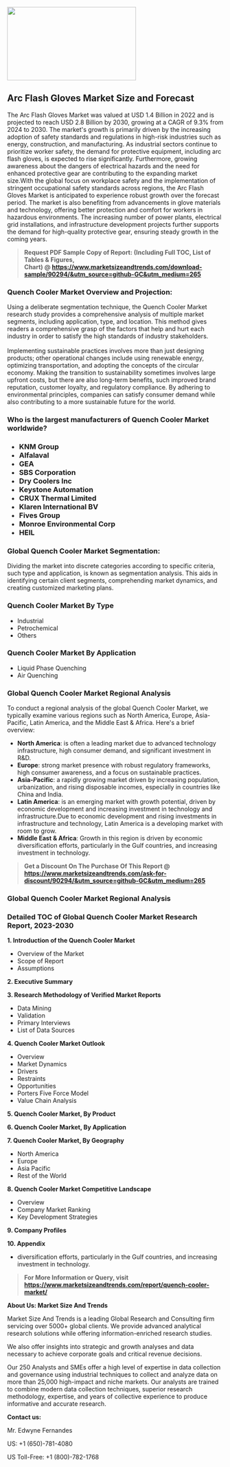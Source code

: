 <p><img class="alignnone size-medium wp-image-20088" src="https://ffe5etoiles.com/wp-content/uploads/2024/12/MST1-300x171.png" alt="" width="300" height="171" /></p><h2>Arc Flash Gloves Market Size and Forecast</h2><p>The Arc Flash Gloves Market was valued at USD 1.4 Billion in 2022 and is projected to reach USD 2.8 Billion by 2030, growing at a CAGR of 9.3% from 2024 to 2030. The market's growth is primarily driven by the increasing adoption of safety standards and regulations in high-risk industries such as energy, construction, and manufacturing. As industrial sectors continue to prioritize worker safety, the demand for protective equipment, including arc flash gloves, is expected to rise significantly. Furthermore, growing awareness about the dangers of electrical hazards and the need for enhanced protective gear are contributing to the expanding market size.With the global focus on workplace safety and the implementation of stringent occupational safety standards across regions, the Arc Flash Gloves Market is anticipated to experience robust growth over the forecast period. The market is also benefiting from advancements in glove materials and technology, offering better protection and comfort for workers in hazardous environments. The increasing number of power plants, electrical grid installations, and infrastructure development projects further supports the demand for high-quality protective gear, ensuring steady growth in the coming years.</p></p><blockquote id="" class=""><strong>Request PDF Sample Copy of Report: (Including Full TOC, List of Tables &amp; Figures, Chart)&nbsp;@&nbsp;<strong><a href="https://www.marketsizeandtrends.com/download-sample/90294/&utm_source=github-GC&utm_medium=265" target="_blank">https://www.marketsizeandtrends.com/download-sample/90294/&utm_source=github-GC&utm_medium=265</a></strong></strong></blockquote><h3 id="" class="">Quench Cooler Market&nbsp;Overview and Projection:</h3><p id="" class="">Using a deliberate segmentation technique, the Quench Cooler Market research study provides a comprehensive analysis of multiple market segments, including application, type, and location. This method gives readers a comprehensive grasp of the factors that help and hurt each industry in order to satisfy the high standards of industry stakeholders. <br /> <br />Implementing sustainable practices involves more than just designing products; other operational changes include using renewable energy, optimizing transportation, and adopting the concepts of the circular economy. Making the transition to sustainability sometimes involves large upfront costs, but there are also long-term benefits, such improved brand reputation, customer loyalty, and regulatory compliance. By adhering to environmental principles, companies can satisfy consumer demand while also contributing to a more sustainable future for the world.</p><h3 id="" class="">Who is the largest manufacturers of&nbsp;Quench Cooler Market worldwide?</h3><h3 class=""><p><ul><li>KNM Group </li><li> Alfalaval </li><li> GEA </li><li> SBS Corporation </li><li> Dry Coolers Inc </li><li> Keystone Automation </li><li> CRUX Thermal Limited </li><li> Klaren International BV </li><li> Fives Group </li><li> Monroe Environmental Corp </li><li> HEIL</li></ul></p></h3><h3 id="" class="">Global&nbsp;Quench Cooler Market Segmentation:</h3><p id="" class="">Dividing the market into discrete categories according to specific criteria, such type and application, is known as segmentation analysis. This aids in identifying certain client segments, comprehending market dynamics, and creating customized marketing plans.</p><h3 id="" class="">Quench Cooler Market&nbsp;By Type</h3><p><p><ul><li>Industrial </li><li> Petrochemical </li><li> Others</p></li></ul></p></p><h3 id="" class="">Quench Cooler Market&nbsp;By Application</h3><p class=""><p><ul><li>Liquid Phase Quenching </li><li> Air Quenching</li></ul></p></p><h3 id="" class="">Global Quench Cooler Market Regional Analysis</h3><p id="" class="">To conduct a regional analysis of the global Quench Cooler Market, we typically examine various regions such as North America, Europe, Asia-Pacific, Latin America, and the Middle East &amp; Africa. Here's a brief overview:</p><ul><li><strong>North America</strong>: is often a leading market due to advanced technology infrastructure, high consumer demand, and significant investment in R&amp;D.</li><li><strong>Europe</strong>: strong market presence with robust regulatory frameworks, high consumer awareness, and a focus on sustainable practices.</li><li><strong>Asia-Pacific</strong>: a rapidly growing market driven by increasing population, urbanization, and rising disposable incomes, especially in countries like China and India.</li><li><strong>Latin America</strong>: is an emerging market with growth potential, driven by economic development and increasing investment in technology and infrastructure.Due to economic development and rising investments in infrastructure and technology, Latin America is a developing market with room to grow.</li><li><strong>Middle East &amp; Africa</strong>: Growth in this region is driven by economic diversification efforts, particularly in the Gulf countries, and increasing investment in technology.</li></ul><blockquote id="" class=""><strong>Get a Discount On The Purchase Of This Report @ <strong><a href="https://www.marketsizeandtrends.com/ask-for-discount/90294/&utm_source=github-GC&utm_medium=265" target="_blank">https://www.marketsizeandtrends.com/ask-for-discount/90294/&utm_source=github-GC&utm_medium=265</a></strong></strong></blockquote><h3 id="" class="">Global Quench Cooler Market Regional Analysis</h3><h3 id="" class="">Detailed TOC of Global Quench Cooler Market Research Report, 2023-2030</h3><p id="" class=""><strong>1. Introduction of the Quench Cooler Market</strong></p><ul><li>Overview of the Market</li><li>Scope of Report</li><li>Assumptions</li></ul><p id="" class=""><strong>2. Executive Summary</strong></p><p id="" class=""><strong>3. Research Methodology of Verified Market Reports</strong></p><ul><li>Data Mining</li><li>Validation</li><li>Primary Interviews</li><li>List of Data Sources</li></ul><p id="" class=""><strong>4. Quench Cooler Market Outlook</strong></p><ul><li>Overview</li><li>Market Dynamics</li><li>Drivers</li><li>Restraints</li><li>Opportunities</li><li>Porters Five Force Model</li><li>Value Chain Analysis</li></ul><p id="" class=""><strong>5. Quench Cooler Market, By Product</strong></p><p id="" class=""><strong>6. Quench Cooler Market, By Application</strong></p><p id="" class=""><strong>7. Quench Cooler Market, By Geography</strong></p><ul><li>North America</li><li>Europe</li><li>Asia Pacific</li><li>Rest of the World</li></ul><p id="" class=""><strong>8. Quench Cooler Market Competitive Landscape</strong></p><ul><li>Overview</li><li>Company Market Ranking</li><li>Key Development Strategies</li></ul><p id="" class=""><strong>9. Company Profiles</strong></p><p id="" class=""><strong>10. Appendix</strong></p><ul><li>diversification efforts, particularly in the Gulf countries, and increasing investment in technology.</li></ul><blockquote id="" class=""><strong>For More Information or Query, visit <strong><strong><a href="https://www.marketsizeandtrends.com/report/quench-cooler-market/" target="_blank">https://www.marketsizeandtrends.com/report/quench-cooler-market/</a></strong></strong></strong></blockquote><p id="" class=""><strong>About Us: Market Size And Trends</strong></p><p id="" class="">Market Size And Trends is a leading Global Research and Consulting firm servicing over 5000+ global clients. We provide advanced analytical research solutions while offering information-enriched research studies.</p><p id="" class="">We also offer insights into strategic and growth analyses and data necessary to achieve corporate goals and critical revenue decisions.</p><p id="" class="">Our 250 Analysts and SMEs offer a high level of expertise in data collection and governance using industrial techniques to collect and analyze data on more than 25,000 high-impact and niche markets. Our analysts are trained to combine modern data collection techniques, superior research methodology, expertise, and years of collective experience to produce informative and accurate research.</p><p id="" class=""><strong>Contact us:</strong></p><p id="" class="">Mr. Edwyne Fernandes</p><p id="" class="">US: +1 (650)-781-4080</p><p id="" class="">US Toll-Free: +1 (800)-782-1768</p>
